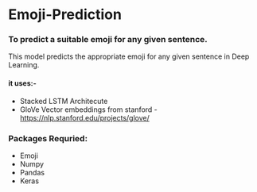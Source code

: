 # Emoji-Prediction
### To predict a suitable emoji for any given sentence.
This model predicts the appropriate emoji for any given sentence in Deep Learning.
#### it uses:-
- Stacked LSTM Architecute 
- GloVe Vector embeddings from stanford - <a href="https://nlp.stanford.edu/projects/glove/">https://nlp.stanford.edu/projects/glove/ </a>

### Packages Requried:
* Emoji
* Numpy
* Pandas
* Keras
